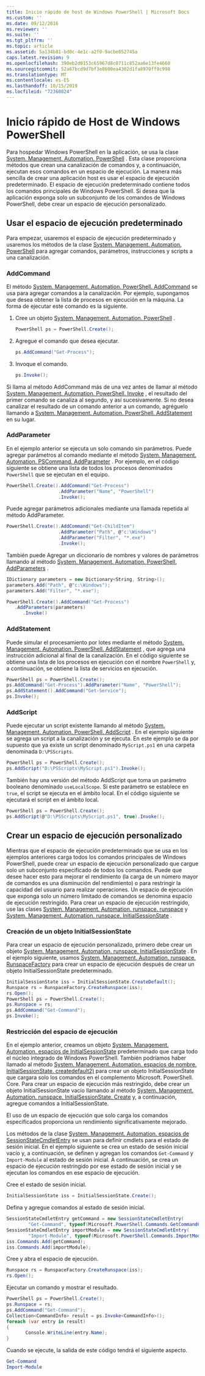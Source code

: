```yaml
---
title: Inicio rápido de host de Windows PowerShell | Microsoft Docs
ms.custom: ''
ms.date: 09/12/2016
ms.reviewer: ''
ms.suite: ''
ms.tgt_pltfrm: ''
ms.topic: article
ms.assetid: 5a134b81-bd0c-4e1c-a2f0-9acbe852745a
caps.latest.revision: 9
ms.openlocfilehash: 390eb2d0153c65967d8c0711c852aa6e13fe4660
ms.sourcegitcommit: 52a67bcd9d7bf3e8600ea4302d1fa8970ff9c998
ms.translationtype: MT
ms.contentlocale: es-ES
ms.lasthandoff: 10/15/2019
ms.locfileid: "72360824"
---
```

# <a name="windows-powershell-host-quickstart"></a>Inicio rápido de Host de Windows PowerShell

Para hospedar Windows PowerShell en la aplicación, se usa la clase [System. Management. Automation. PowerShell](/dotnet/api/System.Management.Automation.PowerShell) .
Esta clase proporciona métodos que crean una canalización de comandos y, a continuación, ejecutan esos comandos en un espacio de ejecución.
La manera más sencilla de crear una aplicación host es usar el espacio de ejecución predeterminado.
El espacio de ejecución predeterminado contiene todos los comandos principales de Windows PowerShell.
Si desea que la aplicación exponga solo un subconjunto de los comandos de Windows PowerShell, debe crear un espacio de ejecución personalizado.

## <a name="using-the-default-runspace"></a>Usar el espacio de ejecución predeterminado

Para empezar, usaremos el espacio de ejecución predeterminado y usaremos los métodos de la clase [System. Management. Automation. PowerShell](/dotnet/api/System.Management.Automation.PowerShell) para agregar comandos, parámetros, instrucciones y scripts a una canalización.

### <a name="addcommand"></a>AddCommand

El método [System. Management. Automation. PowerShell. AddCommand](/dotnet/api/System.Management.Automation.PowerShell.AddCommand) se usa para agregar comandos a la canalización.
Por ejemplo, supongamos que desea obtener la lista de procesos en ejecución en la máquina.
La forma de ejecutar este comando es la siguiente.

1. Cree un objeto [System. Management. Automation. PowerShell](/dotnet/api/System.Management.Automation.PowerShell) .

   ```csharp
   PowerShell ps = PowerShell.Create();
   ```

2. Agregue el comando que desea ejecutar.

   ```csharp
   ps.AddCommand("Get-Process");
   ```

3. Invoque el comando.

   ```csharp
   ps.Invoke();
   ```

Si llama al método AddCommand más de una vez antes de llamar al método [System. Management. Automation. PowerShell. Invoke](/dotnet/api/System.Management.Automation.PowerShell.Invoke) , el resultado del primer comando se canaliza al segundo, y así sucesivamente.
Si no desea canalizar el resultado de un comando anterior a un comando, agréguelo llamando a [System. Management. Automation. PowerShell. AddStatement](/dotnet/api/System.Management.Automation.PowerShell.AddStatement) en su lugar.

### <a name="addparameter"></a>AddParameter

En el ejemplo anterior se ejecuta un solo comando sin parámetros.
Puede agregar parámetros al comando mediante el método [System. Management. Automation. PSCommand. AddParameter](/dotnet/api/System.Management.Automation.PSCommand.AddParameter) .
Por ejemplo, en el código siguiente se obtiene una lista de todos los procesos denominados `PowerShell` que se ejecutan en el equipo.

```csharp
PowerShell.Create().AddCommand("Get-Process")
                   .AddParameter("Name", "PowerShell")
                   .Invoke();
```

Puede agregar parámetros adicionales mediante una llamada repetida al método AddParameter.

```csharp                   
PowerShell.Create().AddCommand("Get-ChildItem")
                   .AddParameter("Path", @"c:\Windows")
                   .AddParameter("Filter", "*.exe")
                   .Invoke();
```

También puede Agregar un diccionario de nombres y valores de parámetros llamando al método [System. Management. Automation. PowerShell. AddParameters](/dotnet/api/System.Management.Automation.PowerShell.AddParameters) .

```csharp
IDictionary parameters = new Dictionary<String, String>();
parameters.Add("Path", @"c:\Windows");
parameters.Add("Filter", "*.exe");

PowerShell.Create().AddCommand("Get-Process")
   .AddParameters(parameters)
      .Invoke()

```

### <a name="addstatement"></a>AddStatement

Puede simular el procesamiento por lotes mediante el método [System. Management. Automation. PowerShell. AddStatement](/dotnet/api/System.Management.Automation.PowerShell.AddStatement) , que agrega una instrucción adicional al final de la canalización.
En el código siguiente se obtiene una lista de los procesos en ejecución con el nombre `PowerShell` y, a continuación, se obtiene la lista de servicios en ejecución.

```csharp
PowerShell ps = PowerShell.Create();
ps.AddCommand("Get-Process").AddParameter("Name", "PowerShell");
ps.AddStatement().AddCommand("Get-Service");
ps.Invoke();
```

### <a name="addscript"></a>AddScript

Puede ejecutar un script existente llamando al método [System. Management. Automation. PowerShell. AddScript](/dotnet/api/System.Management.Automation.PowerShell.AddScript) .
En el ejemplo siguiente se agrega un script a la canalización y se ejecuta.
En este ejemplo se da por supuesto que ya existe un script denominado `MyScript.ps1` en una carpeta denominada `D:\PSScripts`.

```csharp
PowerShell ps = PowerShell.Create();
ps.AddScript("D:\PSScripts\MyScript.ps1").Invoke();
```

También hay una versión del método AddScript que toma un parámetro booleano denominado `useLocalScope`.
Si este parámetro se establece en `true`, el script se ejecuta en el ámbito local.
En el código siguiente se ejecutará el script en el ámbito local.

```csharp
PowerShell ps = PowerShell.Create();
ps.AddScript(@"D:\PSScripts\MyScript.ps1", true).Invoke();
```

## <a name="creating-a-custom-runspace"></a>Crear un espacio de ejecución personalizado

Mientras que el espacio de ejecución predeterminado que se usa en los ejemplos anteriores carga todos los comandos principales de Windows PowerShell, puede crear un espacio de ejecución personalizado que cargue solo un subconjunto especificado de todos los comandos.
Puede que desee hacer esto para mejorar el rendimiento (la carga de un número mayor de comandos es una disminución del rendimiento) o para restringir la capacidad del usuario para realizar operaciones.
Un espacio de ejecución que exponga solo un número limitado de comandos se denomina espacio de ejecución restringido.
Para crear un espacio de ejecución restringido, use las clases [System. Management. Automation. runspace. runspace](/dotnet/api/System.Management.Automation.Runspaces.Runspace) y [System. Management. Automation. runspace. InitialSessionState](/dotnet/api/System.Management.Automation.Runspaces.InitialSessionState) .

### <a name="creating-an-initialsessionstate-object"></a>Creación de un objeto InitialSessionState

Para crear un espacio de ejecución personalizado, primero debe crear un objeto [System. Management. Automation. runspace. InitialSessionState](/dotnet/api/System.Management.Automation.Runspaces.InitialSessionState) .
En el ejemplo siguiente, usamos [System. Management. Automation. runspace. RunspaceFactory](/dotnet/api/System.Management.Automation.Runspaces.RunspaceFactory) para crear un espacio de ejecución después de crear un objeto InitialSessionState predeterminado.

```csharp
InitialSessionState iss = InitialSessionState.CreateDefault();
Runspace rs = RunspaceFactory.CreateRunspace(iss);
rs.Open();
PowerShell ps = PowerShell.Create();
ps.Runspace = rs;
ps.AddCommand("Get-Command");
ps.Invoke();
```

### <a name="constraining-the-runspace"></a>Restricción del espacio de ejecución

En el ejemplo anterior, creamos un objeto [System. Management. Automation. espacios de InitialSessionState](/dotnet/api/System.Management.Automation.Runspaces.InitialSessionState) predeterminado que carga todo el núcleo integrado de Windows PowerShell.
También podríamos haber llamado al método [System. Management. Automation. espacios de nombre. InitialSessionState. createdefault2)](/dotnet/api/System.Management.Automation.Runspaces.InitialSessionState.CreateDefault2) para crear un objeto InitialSessionState que cargara solo los comandos en el complemento Microsoft. PowerShell. Core.
Para crear un espacio de ejecución más restringido, debe crear un objeto InitialSessionState vacío llamando al método [System. Management. Automation. runspace. InitialSessionState. Create](/dotnet/api/System.Management.Automation.Runspaces.InitialSessionState.Create) y, a continuación, agregue comandos a InitialSessionState.

El uso de un espacio de ejecución que solo carga los comandos especificados proporciona un rendimiento significativamente mejorado.

Los métodos de la clase [System. Management. Automation. espacios de SessionStateCmdletEntry](/dotnet/api/System.Management.Automation.Runspaces.SessionStateCmdletEntry) se usan para definir cmdlets para el estado de sesión inicial.
En el ejemplo siguiente se crea un estado de sesión inicial vacío y, a continuación, se definen y agregan los comandos `Get-Command` y `Import-Module` al estado de sesión inicial.
A continuación, se crea un espacio de ejecución restringido por ese estado de sesión inicial y se ejecutan los comandos en ese espacio de ejecución.

Cree el estado de sesión inicial.

```csharp
InitialSessionState iss = InitialSessionState.Create();
```

Defina y agregue comandos al estado de sesión inicial.

```csharp
SessionStateCmdletEntry getCommand = new SessionStateCmdletEntry(
        "Get-Command", typeof(Microsoft.PowerShell.Commands.GetCommandCommand), "");
SessionStateCmdletEntry importModule = new SessionStateCmdletEntry(
        "Import-Module", typeof(Microsoft.PowerShell.Commands.ImportModuleCommand), "");
iss.Commands.Add(getCommand);
iss.Commands.Add(importModule);
```

Cree y abra el espacio de ejecución.

```csharp
Runspace rs = RunspaceFactory.CreateRunspace(iss);
rs.Open();
```

Ejecutar un comando y mostrar el resultado.

```csharp
PowerShell ps = PowerShell.Create();
ps.Runspace = rs;
ps.AddCommand("Get-Command");
Collection<CommandInfo> result = ps.Invoke<CommandInfo>();
foreach (var entry in result)
{
       Console.WriteLine(entry.Name);
}
```

Cuando se ejecute, la salida de este código tendrá el siguiente aspecto.

```powershell
Get-Command
Import-Module
```
